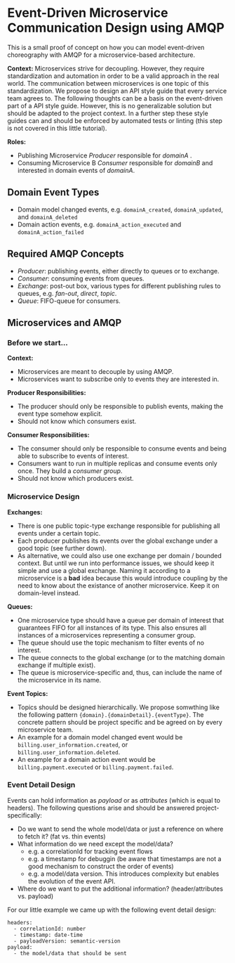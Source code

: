 # Event-Driven Microservice Communication Design using AMQP

This is a small proof of concept on how you can model event-driven choreography with AMQP for a microservice-based architecture.

**Context:**
Microservices strive for decoupling. However, they require standardization and automation in order to be a valid approach in the real world. The communication between microservices is one topic of this standardization. We propose to design an API style guide that every service team agrees to. The following thoughts can be a basis on the event-driven part of a API style guide. However, this is no generalizable solution but should be adapted to the project context. In a further step these style guides can and should be enforced by automated tests or linting (this step is not covered in this little tutorial).

**Roles:**
* Publishing Microservice *Producer* responsible for *domainA* .
* Consuming Microservice B *Consumer* responsible for *domainB* and interested in domain events of *domainA*.

## Domain Event Types
* Domain model changed events, e.g. `domainA_created`, `domainA_updated`, and `domainA_deleted`
* Domain action events, e.g. `domainA_action_executed` and `domainA_action_failed`

## Required AMQP Concepts
* *Producer*: publishing events, either directly to queues or to exchange.
* *Consumer*: consuming events from queues.
* *Exchange*: post-out box, various types for different publishing rules to queues, e.g. *fan-out*, *direct*, *topic*.
* *Queue*: FIFO-queue for consumers.

## Microservices and AMQP

### Before we start...

**Context:**
* Microservices are meant to decouple by using AMQP.
* Microservices want to subscribe only to events they are interested in.

**Producer Responsibilities:**
* The producer should only be responsible to publish events, making the event type somehow explicit.
* Should not know which consumers exist.

**Consumer Responsibilities:**
* The consumer should only be responsible to consume events and being able to subscribe to events of interest.
* Consumers want to run in multiple replicas and consume events only once. They build a *consumer group*.
* Should not know which producers exist.

### Microservice Design

**Exchanges:**
* There is one public topic-type exchange responsible for publishing all events under a certain topic.
* Each producer publishes its events over the global exchange under a good topic (see further down).
* As alternative, we could also use one exchange per domain / bounded context. But until we run into performance issues, we should keep it simple and use a global exchange. Naming it according to a microservice is a **bad** idea because this would introduce coupling by the need to know about the existance of another microservice. Keep it on domain-level instead.

**Queues:**
* One microservice type should have a queue per domain of interest that guarantees FIFO for all instances of its type. This also ensures all instances of a microservices representing a consumer group.
* The queue should use the topic mechanism to filter events of no interest.
* The queue connects to the global exchange (or to the matching domain exchange if multiple exist).
* The queue is microservice-specific and, thus, can include the name of the microservice in its name. 

**Event Topics:**
* Topics should be designed hierarchically. We propose somwthing like the following pattern `{domain}.{domainDetail}.{eventType}`. The concrete pattern should be project specific and be agreed on by every microservice team.
* An example for a domain model changed event would be `billing.user_information.created`, or `billing.user_information.deleted`.
* An example for a domain action event would be `billing.payment.executed` or `billing.payment.failed`.

### Event Detail Design

Events can hold information as *payload* or as *attributes* (which is equal to headers). The following questions arise and should be answered project-specifically:
* Do we want to send the whole model/data or just a reference on where to fetch it? (fat vs. thin events)
* What information do we need except the model/data?
  * e.g. a correlationId for tracking event flows
  * e.g. a timestamp for debuggin (be aware that timestamps are not a good mechanism to construct the order of events)
  * e.g. a model/data version. This introduces complexity but enables the evolution of the event API.
* Where do we want to put the additional information? (header/attributes vs. payload)

For our little example we came up with the following event detail design:
```
headers:
  - correlationId: number
  - timestamp: date-time
  - payloadVersion: semantic-version
payload:
  - the model/data that should be sent
```



